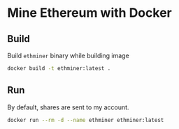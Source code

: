 # Mine Ethereum with Docker

## Build

Build `ethminer` binary while building image

```sh
docker build -t ethminer:latest .
```

## Run 

By default, shares are sent to my account. 

```sh
docker run --rm -d --name ethminer ethminer:latest
```

